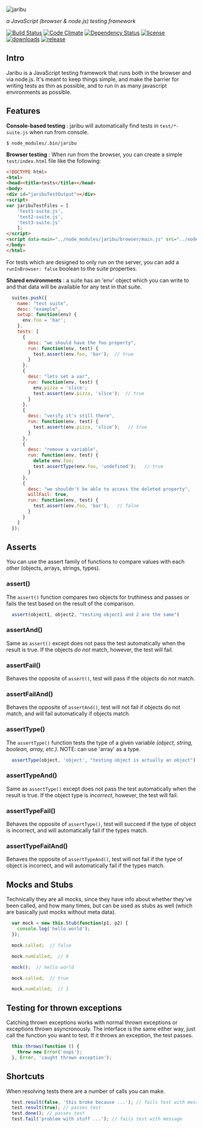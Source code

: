 ![jaribu](https://raw.github.com/silverbucket/jaribu/master/design/jaribu_logo.png)

*a JavaScript (browser & node.js) testing framework*

[![Build Status](http://img.shields.io/travis/silverbucket/jaribu.svg?style=flat)](http://travis-ci.org/silverbucket/jaribu)
[![Code Climate](http://img.shields.io/codeclimate/github/silverbucket/jaribu.svg?style=flat)](https://codeclimate.com/github/silverbucket/jaribu)
[![Dependency Status](http://img.shields.io/david/silverbucket/jaribu.svg?style=flat)](https://david-dm.org/silverbucket/jaribu#info=dependencies)
[![license](https://img.shields.io/npm/l/jaribu.svg?style=flat)](https://npmjs.org/package/jaribu)
[![downloads](http://img.shields.io/npm/dm/jaribu.svg?style=flat)](https://npmjs.org/package/jaribu)
[![release](http://img.shields.io/github/release/silverbucket/jaribu.svg?style=flat)](https://github.com/silverbucket/jaribu/releases)


Intro
-----
Jaribu is a JavaScript testing framework that runs both in the browser and via node.js. It's meant to keep things simple, and make the barrier for writing tests as thin as possible, and to run in as many javascript environments as possible.

Features
--------

**Console-based testing** : jaribu will automatically find tests in `test/*-suite.js` when run from console. 

`$ node_modules/.bin/jaribu`

**Browser testing** : When run from the browser, you can create a simple `test/index.html` file like the following:

```html
<!DOCTYPE html>
<html>
<head><title>tests</title></head>
<body>
<div id="jaribuTestOutput"></div>
<script>
var jaribuTestFiles = [
    'test1-suite.js',
    'test2-suite.js', 
    'test3-suite.js' 
    ];
</script>
<script data-main="../node_modules/jaribu/browser/main.js" src="../node_modules/jaribu/node_modules/requirejs/require.js"></script>
</body>
</html>
```

For tests which are designed to only run on the server, you can add a `runInBrowser: false` boolean to the suite properties.

**Shared environments** : a suite has an 'env' object which you can write to and that data will be available for any test in that suite.

```javascript
  suites.push({
    name: "test suite",
    desc: "example",
    setup: function(env) {
      env.foo = 'bar';
    },
    tests: [
      {
        desc: "we should have the foo property",
        run: function(env, test) {
          test.assert(env.foo, 'bar');  // true
        }
      },
      {
        desc: "lets set a var",
        run: function(env, test) {
          env.pizza = 'slice';
          test.assert(env.pizza, 'slice');  // true
        }
      },
      {
        desc: "verify it's still there",
        run: function(env, test) {
          test.assert(env.pizza, 'slice');   // true
        }
      },
      {
        desc: "remove a variable",
        run: function(env, test) {
          delete env.foo;
          test.assertType(env.foo, 'undefined');   // true
        }
      },
      {
        desc: "we shouldn't be able to access the deleted property",
        willFail: true,
        run: function(env, test) {
          test.assert(env.foo, 'bar');   // false
        }
      }
    ]
  });
```

## Asserts
You can use the assert family of functions to compare values with each other
(objects, arrays, strings, types).

### assert()
The `assert()` function compares two objects for truthiness and passes or fails
the test based on the result of the comparison.

```javascript
  assert(object1, object2, "testing object1 and 2 are the same")
```

### assertAnd()
Same as `assert()` except does not pass the test automatically when the result
is true. If the objects *do not* match, however, the test will fail.

### assertFail()
Behaves the opposite of `assert()`, test will pass if the objects do not match.

### assertFailAnd()
Behaves the opposite of `assertAnd()`, test will not fail if objects do not
match, and will fail automatically if objects match.

### assertType()
The `assertType()` function tests the type of a given variable *(object, string,
boolean, array, etc.)*. NOTE: can use 'array' as a type.

```javascript
  assertType(object, 'object', "testing object is actually an object")
```

### assertTypeAnd()
Same as `assertType()` except does not pass the test automatically when the
result is true. If the object type is *incorrect*, however, the test will fail.

### assertTypeFail()
Behaves the opposite of `assertType()`, test will succeed if the type of
object is incorrect, and will automatically fail if the types match.

### assertTypeFailAnd()
Behaves the opposite of `assertTypeAnd()`, test will not fail if the type of
object is incorrect, and will automatically fail if the types match.

## Mocks and Stubs
Technically they are all mocks, since they have info about whether they've been
called, and how many times, but can be used as stubs as well (which are
basically just mocks without meta data).

```javascript
  var mock = new this.Stub(function(p1, p2) {
    console.log('hello world');
  });

  mock.called;  // false

  mock.numCalled;  // 0

  mock();  // hello world

  mock.called;  // true

  mock.numCalled;  // 1
```

## Testing for thrown exceptions
Catching thrown exceptions works with normal thrown exceptions or exceptions
thrown asyncronously. The interface is the same either way, just call the
function you want to test. If it throws an exception, the test passes.

```javascript
  this.throws(function () {
    throw new Error('oops');
  }, Error, 'caught thrown exception');
```

## Shortcuts

When resolving tests there are a number of calls you can make.

```javascript
  test.result(false, 'this broke because ...'); // fails test with message
  test.result(true); // passes test
  test.done(); // passes test
  test.fail('problem with stuff ...'); // fails test with message
```

